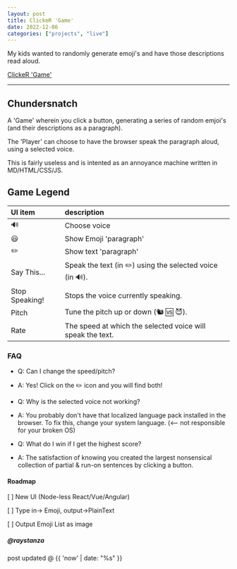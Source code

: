 ```yaml
---
layout: post
title: ClickeR 'Game'
date: 2022-12-06
categories: ["projects", "live"]
---
```

My kids wanted to randomly generate emoji's and have those descriptions read aloud.

[ClickeR 'Game'](https://chundersnatch.com/)

---

## Chundersnatch

A 'Game' wherein you click a button, generating a series of random emjoi's (and their descriptions as a paragraph).

The 'Player' can choose to have the browser speak the paragraph aloud, using a selected voice.

This is fairly useless and is intented as an annoyance machine written in MD/HTML/CSS/JS.

## Game Legend

| UI item | description |
| :--- | :--- |
| 🔊 | Choose voice |
| 😃 | Show Emoji 'paragraph' |
| ✏️ | Show text 'paragraph' |
| Say This... | Speak the text (in ✏️) using the selected voice (in 🔊). |
| Stop Speaking! | Stops the voice currently speaking. |
| Pitch | Tune the pitch up or down (🐿 🆚 😈). |
| Rate | The speed at which the selected voice will speak the text. |

### FAQ

- Q: Can I change the speed/pitch?
- A: Yes! Click on the ✏️ icon and you will find both!

- Q: Why is the selected voice not working?
- A: You probably don't have that localized language pack installed in the browser. To fix this, change your system language. (<-- not responsible for your broken OS)

- Q: What do I win if I get the highest score?
- A: The satisfaction of knowing you created the largest nonsensical collection of partial & run-on sentences by clicking a button.

#### Roadmap

[ ] New UI (Node-less React/Vue/Angular)

[ ] Type in-> Emoji, output->PlainText

[ ] Output Emoji List as image

##### @raystanza

post updated @ {{ 'now' | date: "%s" }}
